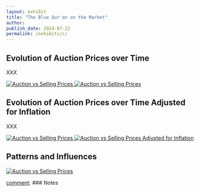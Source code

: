 ```yaml
---
layout: exhibit
title: "The Blue Qur'an on the Market"
author: 
publish_date: 2024-07-22
permalink: /exhibits/c/
---
```


## Evolution of Auction Prices over Time
XXX

<a href="{{ '/img/Auction_SellingPrices.png' | absolute_url }}">
  <img src="{{ '/img/Auction_SellingPrices.png' | absolute_url }}" alt="Auction vs Selling Prices" style="zoom:100%;"/>
</a> 

<a href="{{ '/img/Figure_2.png' | absolute_url }}">
  <img src="{{ '/img/Figure_2.png' | absolute_url }}" alt="Auction vs Selling Prices" style="zoom:100%;"/>
</a> 


## Evolution of Auction Prices over Time Adjusted for Inflation

XXX

<a href="{{ '/img/Auction_SellingPrices.png' | absolute_url }}">
  <img src="{{ '/img/Auction_SellingPrices.png' | absolute_url }}" alt="Auction vs Selling Prices" style="zoom:100%;"/>
</a> 

<a href="{{ '/img/Figure_1.png' | absolute_url }}">
  <img src="{{ '/img/Figure_1.png' | absolute_url }}" alt="Auction vs Selling Prices Adjusted for Inflation" style="zoom:100%;"/>
</a> 

## Patterns and Influences

<a href="{{ '/img/price_diff.png' | absolute_url }}">
  <img src="{{ '/img/price_diff.png' | absolute_url }}" alt="Auction vs Selling Prices" style="zoom:100%;"/>
</a> 

[comment]: XXX[^1]



[comment]: ---

[comment]: ### Notes

[comment]: [^1]: 

[comment]: [^2]: 